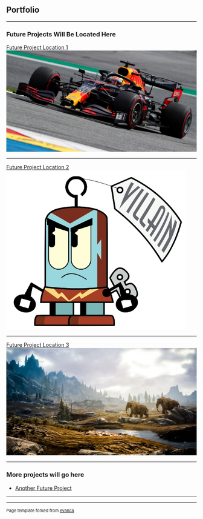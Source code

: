 ## Portfolio

---

### Future Projects Will Be Located Here 

[Future Project Location 1](/sample_page)
<img src="images/red bull.jpg?raw=true"/>

---
[Future Project Location 2](/pdf/sample_presentation.pdf)
<img src="images/kilgor.png?raw=true"/>

---
[Future Project Location 3](http://example.com/)
<img src="images/skyrim.jpg?raw=true"/>

---

### More projects will go here

- [Another Future Project](http://example.com/)


---




---
<p style="font-size:11px">Page template forked from <a href="https://github.com/evanca/quick-portfolio">evanca</a></p>
<!-- Remove above link if you don't want to attibute -->
